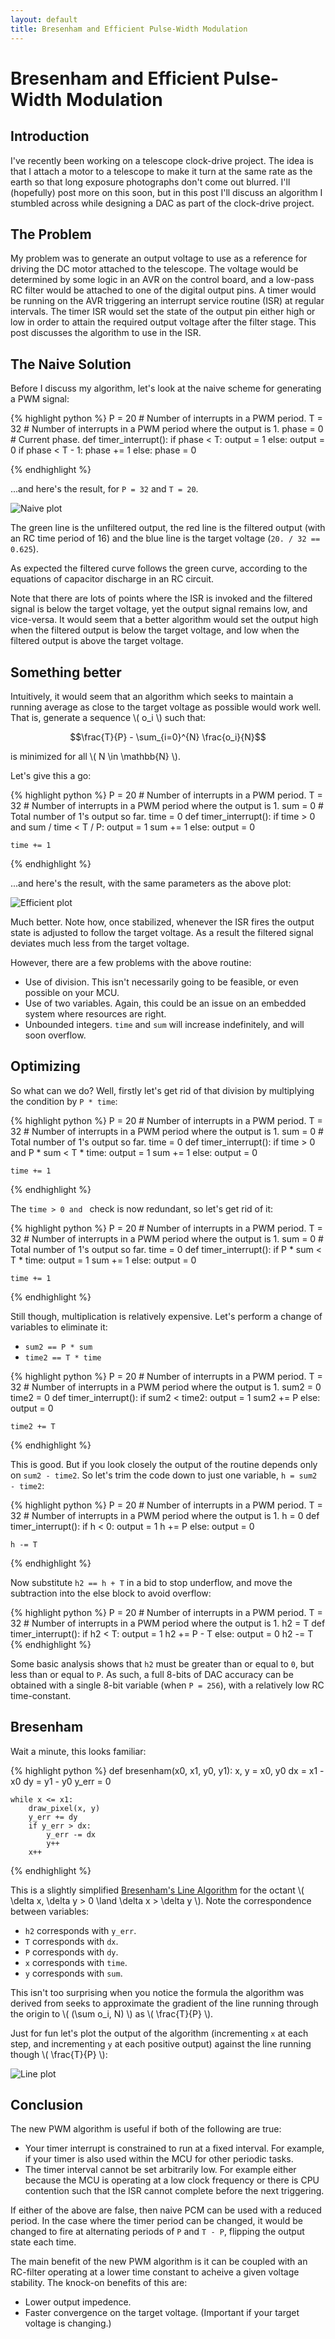 ```yaml
---
layout: default
title: Bresenham and Efficient Pulse-Width Modulation
---
```


# Bresenham and Efficient Pulse-Width Modulation

## Introduction

I've recently been working on a telescope clock-drive project. The idea is that
I attach a motor to a telescope to make it turn at the same rate as the earth
so that long exposure photographs don't come out blurred. I'll (hopefully)
post more on this soon, but in this post I'll discuss an algorithm I stumbled
across while designing a DAC as part of the clock-drive project.

## The Problem

My problem was to generate an output voltage to use as a reference for driving
the DC motor attached to the telescope. The voltage would be determined by some
logic in an AVR on the control board, and a low-pass RC filter would be
attached to one of the digital output pins. A timer would be running on the AVR
triggering an interrupt service routine (ISR) at regular intervals. The timer
ISR would set the state of the output pin either high or low in order to attain
the required output voltage after the filter stage. This post discusses the
algorithm to use in the ISR.

## The Naive Solution

Before I discuss my algorithm, let's look at the naive scheme for generating a
PWM signal:

{% highlight python %}
P = 20     # Number of interrupts in a PWM period.
T = 32     # Number of interrupts in a PWM period where the output is 1.
phase = 0  # Current phase.
def timer_interrupt():
    if phase < T:
        output = 1
    else:
        output = 0
    if phase < T - 1:
        phase += 1
    else:
        phase = 0

{% endhighlight %}

...and here's the result, for `P = 32` and `T = 20`.

![Naive plot](/assets/efficient-pwm/naive.svg)

The green line is the unfiltered output, the red line is the filtered output
(with an RC time period of 16) and the blue line is the target voltage (`20. /
32 == 0.625`).

As expected the filtered curve follows the green curve, according to the
equations of capacitor discharge in an RC circuit.

Note that there are lots of points where the ISR is invoked and the filtered
signal is below the target voltage, yet the output signal remains low, and
vice-versa. It would seem that a better algorithm would set the output high
when the filtered output is below the target voltage, and low when the filtered
output is above the target voltage.

## Something better

Intuitively, it would seem that an algorithm which seeks to maintain a running
average as close to the target voltage as possible would work well. That is,
generate a sequence \\( o_i \\) such that:

$$\frac{T}{P} - \sum_{i=0}^{N} \frac{o_i}{N}$$

is minimized for all \\( N \in \\mathbb{N} \\).

Let's give this a go:

{% highlight python %}
P = 20     # Number of interrupts in a PWM period.
T = 32     # Number of interrupts in a PWM period where the output is 1.
sum = 0    # Total number of 1's output so far.
time = 0
def timer_interrupt():
    if time > 0 and sum / time < T / P:
        output = 1
        sum += 1
    else:
        output = 0

    time += 1
{% endhighlight %}

...and here's the result, with the same parameters as the above plot:

![Efficient plot](/assets/efficient-pwm/efficient.svg)

Much better. Note how, once stabilized, whenever the ISR fires the output state
is adjusted to follow the target voltage. As a result the filtered signal
deviates much less from the target voltage.

However, there are a few problems with the above routine:

* Use of division. This isn't necessarily going to be feasible, or even
  possible on your MCU.
* Use of two variables. Again, this could be an issue on an embedded system
  where resources are right.
* Unbounded integers. `time` and `sum` will increase indefinitely, and will
  soon overflow.

## Optimizing

So what can we do? Well, firstly let's get rid of that division by multiplying
the condition by `P * time`:

{% highlight python %}
P = 20     # Number of interrupts in a PWM period.
T = 32     # Number of interrupts in a PWM period where the output is 1.
sum = 0    # Total number of 1's output so far.
time = 0
def timer_interrupt():
    if time > 0 and P * sum < T * time:
        output = 1
        sum += 1
    else:
        output = 0

    time += 1
{% endhighlight %}

The `time > 0 and ` check is now redundant, so let's get rid of it:

{% highlight python %}
P = 20     # Number of interrupts in a PWM period.
T = 32     # Number of interrupts in a PWM period where the output is 1.
sum = 0    # Total number of 1's output so far.
time = 0
def timer_interrupt():
    if P * sum < T * time:
        output = 1
        sum += 1
    else:
        output = 0

    time += 1
{% endhighlight %}

Still though, multiplication is relatively expensive. Let's perform a change of
variables to eliminate it:

* `sum2 == P * sum`
* `time2 == T * time`

{% highlight python %}
P = 20     # Number of interrupts in a PWM period.
T = 32     # Number of interrupts in a PWM period where the output is 1.
sum2 = 0
time2 = 0
def timer_interrupt():
    if sum2 < time2:
        output = 1
        sum2 += P
    else:
        output = 0

    time2 += T
{% endhighlight %}

This is good. But if you look closely the output of the routine depends only on
`sum2 - time2`. So let's trim the code down to just one variable, `h = sum2 -
time2`:

{% highlight python %}
P = 20     # Number of interrupts in a PWM period.
T = 32     # Number of interrupts in a PWM period where the output is 1.
h = 0
def timer_interrupt():
    if h < 0:
        output = 1
        h += P
    else:
        output = 0

    h -= T
{% endhighlight %}

Now substitute `h2 == h + T` in a bid to stop underflow, and move the
subtraction into the else block to avoid overflow:

{% highlight python %}
P = 20     # Number of interrupts in a PWM period.
T = 32     # Number of interrupts in a PWM period where the output is 1.
h2 = T
def timer_interrupt():
    if h2 < T:
        output = 1
        h2 += P - T
    else:
        output = 0
        h2 -= T
{% endhighlight %}

Some basic analysis shows that `h2` must be greater than or equal to `0`, but
less than or equal to `P`. As such, a full 8-bits of DAC accuracy can be
obtained with a single 8-bit variable (when `P = 256`), with a relatively low
RC time-constant.

## Bresenham

Wait a minute, this looks familiar:

{% highlight python %}
def bresenham(x0, x1, y0, y1):
    x, y = x0, y0
    dx = x1 - x0
    dy = y1 - y0
    y_err = 0

    while x <= x1:
        draw_pixel(x, y)
        y_err += dy
        if y_err > dx:
            y_err -= dx
            y++
        x++
{% endhighlight %}

This is a slightly simplified [Bresenham's Line
Algorithm](http://en.wikipedia.org/wiki/Bresenham%27s_line_algorithm) for the
octant \\( \delta x, \delta y > 0 \land \delta x > \delta y \\). Note the
correspondence between variables:

* `h2` corresponds with `y_err`.
* `T` corresponds with `dx`.
* `P` corresponds with `dy`.
* `x` corresponds with `time`.
* `y` corresponds with `sum`.

This isn't too surprising when you notice the formula the algorithm was derived
from seeks to approximate the gradient of the line running through the origin
to \\( (\sum o_i, N) \\) as \\( \frac{T}{P} \\).

Just for fun let's plot the output of the algorithm (incrementing `x` at each
step, and incrementing `y` at each positive output) against the line running
though \\( \frac{T}{P} \\):

![Line plot](/assets/efficient-pwm/bresenham.svg)

## Conclusion

The new PWM algorithm is useful if both of the following are true:

* Your timer interrupt is constrained to run at a fixed interval. For example,
  if your timer is also used within the MCU for other periodic tasks.
* The timer interval cannot be set arbitrarily low. For example either because 
  the MCU is operating at a low clock frequency or there is CPU contention
  such that the ISR cannot complete before the next triggering.

If either of the above are false, then naive PCM can be used with a reduced
period. In the case where the timer period can be changed, it would be changed
to fire at alternating periods of `P` and `T - P`, flipping the output state
each time.

The main benefit of the new PWM algorithm is it can be coupled with an
RC-filter operating at a lower time constant to acheive a given voltage
stability. The knock-on benefits of this are:

* Lower output impedence.
* Faster convergence on the target voltage. (Important if your target voltage
  is changing.)

